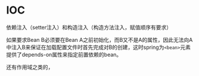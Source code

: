 # IOC

依赖注入（setter注入）和构造注入（构造方法注入，赋值顺序有要求）

如果要求Bean B必须要在Bean A之前初始化，而B又不是A的属性，因此无法向A中注入B来保证在加载配置文件时首先完成对B的创建，这时spring为`<bean>`元素提供了depends-on属性来指定前置依赖的bean。

还有作用域之类的，

